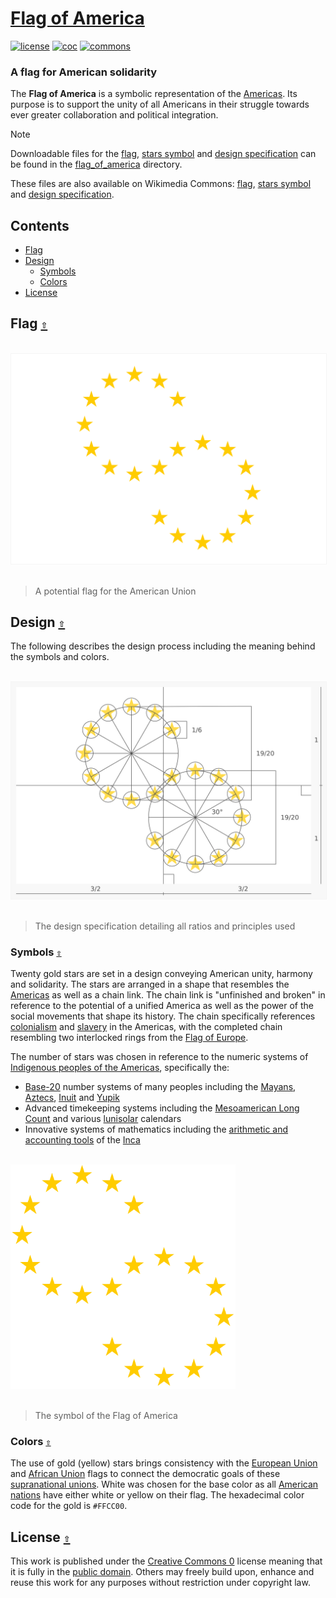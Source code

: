 # [Flag of America](https://github.com/andrewtavis/flag-of-america)

[![license](https://img.shields.io/github/license/andrewtavis/flag-of-america.svg?label=)](LICENSE.txt)
[![coc](https://img.shields.io/badge/Contributor%20Covenant-ff69b4.svg)](.github/CODE_OF_CONDUCT.md)
[![commons](https://img.shields.io/badge/Wikimedia%20Commons-006699.svg?logo=WikimediaCommons&logoColor=ffffff)](https://commons.wikimedia.org/wiki/File:Flag_of_America.svg)

<!-- [![wikipedia](https://img.shields.io/badge/Wikipedia-990000.svg?logo=Wikipedia&logoColor=ffffff)](https://en.wikipedia.org/)
[![wikidata](https://img.shields.io/badge/Wikidata-339966.svg?logo=Wikidata&logoColor=ffffff)](https://www.wikidata.org/) -->

### A flag for American solidarity

The **Flag of America** is a symbolic representation of the [Americas](https://en.wikipedia.org/wiki/Americas). Its purpose is to support the unity of all Americans in their struggle towards ever greater collaboration and political integration.

> [!NOTE]
> Downloadable files for the [flag](./flag_of_america/flag/), [stars symbol](./flag_of_america/symbol/) and [design specification](./flag_of_america/design_specification/) can be found in the [flag_of_america](./flag_of_america/) directory.
>
> These files are also available on Wikimedia Commons: [flag](https://commons.wikimedia.org/wiki/File:Flag_of_America.svg), [stars symbol](https://commons.wikimedia.org/wiki/File:Flag_of_America_Symbol.svg) and [design specification](https://commons.wikimedia.org/wiki/File:Flag_of_America_Design_Specification.svg).

<a id="contents"></a>

## **Contents**

- [Flag](#flag-)
- [Design](#design-)
  - [Symbols](#symbols-)
  - [Colors](#colors-)
- [License](#license-)

<a id="flag-"></a>

## Flag [`⇧`](#contents)

<br/>

<div align="left">
  <a href="./flag_of_america/flag/flag_of_america.png">
    <img src="./flag_of_america/flag/flag_of_america.svg" width="600" style="border:1px solid #F5F5F5;" alt="Flag of America">
  </a>
</div>

<br/>

> A potential flag for the American Union

<a id="design-"></a>

## Design [`⇧`](#contents)

The following describes the design process including the meaning behind the symbols and colors.

<br/>

<div align="left">
  <a href="./flag_of_america/design_specification/flag_of_america_design_specification.png">
    <img src="./flag_of_america/design_specification/flag_of_america_design_specification.svg" width="600" style="border:1px solid #F5F5F5;" alt="Flag of America design specification">
  </a>
</div>

<br/>

> The design specification detailing all ratios and principles used

<a id="symbols-"></a>

### Symbols [`⇧`](#contents)

Twenty gold stars are set in a design conveying American unity, harmony and solidarity. The stars are arranged in a shape that resembles the [Americas](https://en.wikipedia.org/wiki/Americas) as well as a chain link. The chain link is "unfinished and broken" in reference to the potential of a unified America as well as the power of the social movements that shape its history. The chain specifically references [colonialism](https://en.wikipedia.org/wiki/European_colonization_of_the_Americas) and [slavery](https://en.wikipedia.org/wiki/Atlantic_slave_trade) in the Americas, with the completed chain resembling two interlocked rings from the [Flag of Europe](https://en.wikipedia.org/wiki/Flag_of_Europe).

The number of stars was chosen in reference to the numeric systems of [Indigenous peoples of the Americas](https://en.wikipedia.org/wiki/Indigenous_peoples_of_the_Americas), specifically the:

- [Base-20](https://en.wikipedia.org/wiki/Vigesimal) number systems of many peoples including the [Mayans](https://en.wikipedia.org/wiki/Maya_civilization), [Aztecs](https://en.wikipedia.org/wiki/Aztecs), [Inuit](https://en.wikipedia.org/wiki/Inuit) and [Yupik](https://en.wikipedia.org/wiki/Yupik_peoples)
- Advanced timekeeping systems including the [Mesoamerican Long Count](https://en.wikipedia.org/wiki/Mesoamerican_Long_Count_calendar) and various [lunisolar](https://en.wikipedia.org/wiki/Lunisolar_calendar) calendars
- Innovative systems of mathematics including the [arithmetic and accounting tools](https://en.wikipedia.org/wiki/Mathematics_of_the_Incas) of the [Inca](https://en.wikipedia.org/wiki/Inca_Empire)

<br/>

<div align="left">
  <a href="./flag_of_america/symbol/flag_of_america_symbol.png">
    <img src="./flag_of_america/symbol/flag_of_america_symbol.png" width="360" alt="Symbol of the Flag of America">
  </a>
</div>

<br/>

> The symbol of the Flag of America

<a id="colors-"></a>

### Colors [`⇧`](#contents)

The use of gold (yellow) stars brings consistency with the [European Union](https://en.wikipedia.org/wiki/European_Union) and [African Union](https://en.wikipedia.org/wiki/African_Union) flags to connect the democratic goals of these [supranational unions](https://en.wikipedia.org/wiki/Supranational_union). White was chosen for the base color as all [American nations](https://en.wikipedia.org/wiki/List_of_sovereign_states_and_dependent_territories_in_the_Americas) have either white or yellow on their flag. The hexadecimal color code for the gold is `#FFCC00`.

<a id="license-"></a>

## License [`⇧`](#contents)

This work is published under the [Creative Commons 0](https://creativecommons.org/share-your-work/public-domain/cc0/) license meaning that it is fully in the [public domain](https://en.wikipedia.org/wiki/Public_domain). Others may freely build upon, enhance and reuse this work for any purposes without restriction under copyright law.
